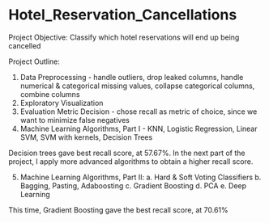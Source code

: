 # Hotel_Reservation_Cancellations
Project Objective: Classify which hotel reservations will end up being cancelled

Project Outline:
1) Data Preprocessing - handle outliers, drop leaked columns, handle numerical & categorical missing values, collapse categorical columns, combine columns
2) Exploratory Visualization
3) Evaluation Metric Decision - chose recall as metric of choice, since we want to minimize false negatives
4) Machine Learning Algorithms, Part I - KNN, Logistic Regression, Linear SVM, SVM with kernels, Decision Trees

Decision trees gave best recall score, at 57.67%. In the next part of the project, I apply more advanced algorithms to obtain a higher recall score.

5) Machine Learning Algorithms, Part II:
  a. Hard & Soft Voting Classifiers
  b. Bagging, Pasting, Adaboosting
  c. Gradient Boosting
  d. PCA
  e. Deep Learning

This time, Gradient Boosting gave the best recall score, at 70.61%
